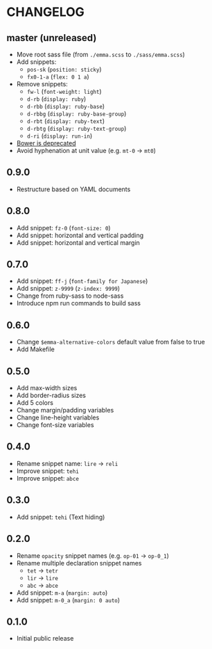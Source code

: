 # CHANGELOG

## master (unreleased)
* Move root sass file (from `./emma.scss` to `./sass/emma.scss`)
* Add snippets:
    * `pos-sk` (`position: sticky`)
    * `fx0-1-a` (`flex: 0 1 a`)
* Remove snippets:
    * `fw-l` (`font-weight: light`)
    * `d-rb` (`display: ruby`)
    * `d-rbb` (`display: ruby-base`)
    * `d-rbbg` (`display: ruby-base-group`)
    * `d-rbt` (`display: ruby-text`)
    * `d-rbtg` (`display: ruby-text-group`)
    * `d-ri` (`display: run-in`)
* [Bower is deprecated](https://github.com/bower/bower#bower---a-package-manager-for-the-web)
* Avoid hyphenation at unit value (e.g. `mt-0` -> `mt0`)

## 0.9.0
* Restructure based on YAML documents

## 0.8.0
* Add snippet: `fz-0` (`font-size: 0`)
* Add snippet: horizontal and vertical padding
* Add snippet: horizontal and vertical margin

## 0.7.0
* Add snippet: `ff-j` (`font-family for Japanese`)
* Add snippet: `z-9999` (`z-index: 9999`)
* Change from ruby-sass to node-sass
* Introduce npm run commands to build sass

## 0.6.0
* Change `$emma-alternative-colors` default value from false to true
* Add Makefile

## 0.5.0
* Add max-width sizes
* Add border-radius sizes
* Add 5 colors
* Change margin/padding variables
* Change line-height variables
* Change font-size variables

## 0.4.0
* Rename snippet name: `lire` -> `reli`
* Improve snippet: `tehi`
* Improve snippet: `abce`

## 0.3.0
* Add snippet: `tehi` (Text hiding)

## 0.2.0
* Rename `opacity` snippet names (e.g. `op-01` -> `op-0_1`)
* Rename multiple declaration snippet names
    * `tet` -> `tetr`
    * `lir` -> `lire`
    * `abc` -> `abce`
* Add snippet: `m-a` (`margin: auto`)
* Add snippet: `m-0_a` (`margin: 0 auto`)

## 0.1.0
* Initial public release

